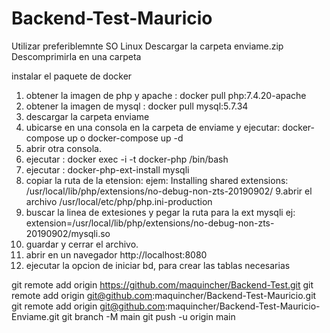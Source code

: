 # Backend-Test-Mauricio

Utilizar preferiblemnte SO Linux
Descargar la carpeta enviame.zip
Descomprimirla  en una carpeta

instalar el paquete de docker

1. obtener la imagen de php y apache : docker pull php:7.4.20-apache
2. obtener la imagen de mysql : docker pull mysql:5.7.34
3. descargar la carpeta enviame
4. ubicarse en una consola en la carpeta de enviame y ejecutar: docker-compose up o docker-compose up -d
5. abrir otra consola.
6. ejecutar : docker exec -i -t docker-php  /bin/bash
7. ejecutar  : docker-php-ext-install mysqli
8. copiar la ruta de la etension: ejem: Installing shared extensions:     /usr/local/lib/php/extensions/no-debug-non-zts-20190902/
9.abrir el archivo /usr/local/etc/php/php.ini-production
10. buscar la linea de extesiones y pegar la ruta para la ext mysqli ej:  extension=/usr/local/lib/php/extensions/no-debug-non-zts-20190902/mysqli.so
11. guardar y cerrar el archivo.
12. abrir en un navegador http://localhost:8080
13. ejecutar la opcion de iniciar bd, para crear las tablas necesarias





git remote add origin https://github.com/maquincher/Backend-Test.git
git remote add origin git@github.com:maquincher/Backend-Test-Mauricio.git
git remote add origin git@github.com:maquincher/Backend-Test-Mauricio-Enviame.git
git branch -M main
git push -u origin main



